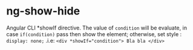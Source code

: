 # ng-show-hide
Angular CLI *showIf directive. The value of `condition` will be evaluate, in case `if(condition)` pass then show the element; otherwise, set style : `display: none;`
.i.e: `<div *showIf="condition"> Bla bla </div>`
